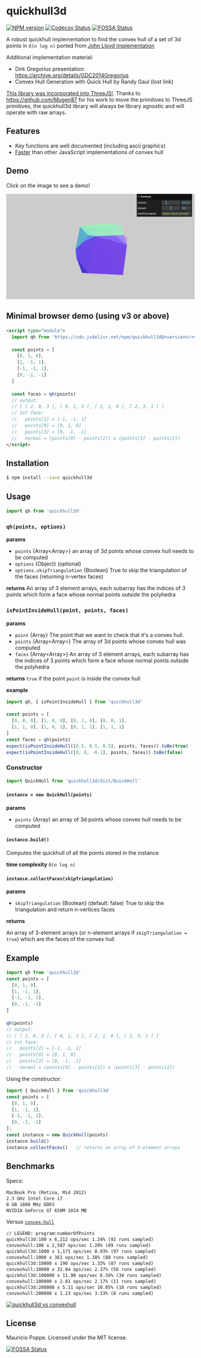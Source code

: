 # quickhull3d

[![NPM version][npm-image]][npm-url]
[![Codecov Status][codecov-image]][codecov-url]
[![FOSSA Status](https://app.fossa.com/api/projects/git%2Bgithub.com%2Fmauriciopoppe%2Fquickhull3d.svg?type=shield)](https://app.fossa.com/projects/git%2Bgithub.com%2Fmauriciopoppe%2Fquickhull3d?ref=badge_shield)

A robust quickhull implementation to find the convex hull of a set of 3d points in `O(n log n)` ported from [John Lloyd implementation](http://www.cs.ubc.ca/~lloyd/java/quickhull3d.html)

Additional implementation material:

- Dirk Gregorius presentation: https://archive.org/details/GDC2014Gregorius
- Convex Hull Generation with Quick Hull by Randy Gaul (lost link)

[This library was incorporated into ThreeJS!](https://github.com/mrdoob/three.js/pull/10987). Thanks to https://github.com/Mugen87 for his work to move the primitives to ThreeJS primitives, the quickhull3d library will always be library agnostic and will operate with raw arrays.

## Features

- Key functions are well documented (including ascii graphics)
- [Faster](https://plot.ly/~maurizzzio/36/quickhull3d-vs-convexhull/) than other JavaScript implementations of convex hull

## Demo

Click on the image to see a demo!

[![demo](./docs/quickhull3d.png)](http://mauriciopoppe.github.io/quickhull3d/)

## Minimal browser demo (using v3 or above)

```html
<script type="module">
  import qh from 'https://cdn.jsdelivr.net/npm/quickhull3d@<version>/+esm'

  const points = [
    [0, 1, 0],
    [1, -1, 1],
    [-1, -1, 1],
    [0, -1, -1]
  ]

  const faces = qh(points)
  // output:
  // [ [ 2, 0, 3 ], [ 0, 1, 3 ], [ 2, 1, 0 ], [ 2, 3, 1 ] ]
  // 1st face:
  //   points[2] = [-1, -1, 1]
  //   points[0] = [0, 1, 0]
  //   points[3] = [0, -1, -1]
  //   normal = (points[0] - points[2]) x (points[3] - points[2])
</script>
```

## Installation

```bash
$ npm install --save quickhull3d
```

## Usage

```javascript
import qh from 'quickhull3d'
```

### `qh(points, options)`

**params**
* `points` {Array<Array<number>>} an array of 3d points whose convex hull needs to be computed
* `options` {Object} (optional)
* `options.skipTriangulation` {Boolean} True to skip the triangulation of the faces
    (returning n-vertex faces)

**returns** An array of 3 element arrays, each subarray has the indices of 3 points which form a face whose normal points outside the polyhedra

### `isPointInsideHull(point, points, faces)`

**params**
* `point` {Array<number>} The point that we want to check that it's a convex hull.
* `points` {Array<Array<number>>} The array of 3d points whose convex hull was computed
* `faces` {Array<Array<number>>} An array of 3 element arrays, each subarray has the indices of 3 points which form a face whose normal points outside the polyhedra

**returns** `true` if the point `point` is inside the convex hull

**example**

```javascript
import qh, { isPointInsideHull } from 'quickhull3d'

const points = [
  [0, 0, 0], [1, 0, 0], [0, 1, 0], [0, 0, 1],
  [1, 1, 0], [1, 0, 1], [0, 1, 1], [1, 1, 1]
]
const faces = qh(points)
expect(isPointInsideHull([0.5, 0.5, 0.5], points, faces)).toBe(true)
expect(isPointInsideHull([0, 0, -0.1], points, faces)).toBe(false)
```

### Constructor

```javascript
import QuickHull from 'quickhull3d/dist/QuickHull'
```

#### `instance = new QuickHull(points)`

**params**
* `points` {Array} an array of 3d points whose convex hull needs to be computed

#### `instance.build()`

Computes the quickhull of all the points stored in the instance

**time complexity** `O(n log n)`

#### `instance.collectFaces(skipTriangulation)`

**params**
* `skipTriangulation` {Boolean} (default: false) True to skip the triangulation
    and return n-vertices faces

**returns**

An array of 3-element arrays (or n-element arrays if `skipTriangulation = true`)
which are the faces of the convex hull

## Example

```javascript
import qh from 'quickhull3d'
const points = [
  [0, 1, 0],
  [1, -1, 1],
  [-1, -1, 1],
  [0, -1, -1]
]

qh(points)
// output:
// [ [ 2, 0, 3 ], [ 0, 1, 3 ], [ 2, 1, 0 ], [ 2, 3, 1 ] ]
// 1st face:
//   points[2] = [-1, -1, 1]
//   points[0] = [0, 1, 0]
//   points[3] = [0, -1, -1]
//   normal = (points[0] - points[2]) x (points[3] - points[2])
```

Using the constructor:

```javascript
import { QuickHull } from 'quickhull3d'
const points = [
  [0, 1, 0],
  [1, -1, 1],
  [-1, -1, 1],
  [0, -1, -1]
];
const instance = new QuickHull(points)
instance.build()
instance.collectFaces()   // returns an array of 3-element arrays
```

## Benchmarks

Specs:

```
MacBook Pro (Retina, Mid 2012)
2.3 GHz Intel Core i7
8 GB 1600 MHz DDR3
NVIDIA GeForce GT 650M 1024 MB
```

Versus [`convex-hull`](https://www.npmjs.com/package/convex-hull)

```
// LEGEND: program:numberOfPoints
quickhull3d:100 x 6,212 ops/sec 1.24% (92 runs sampled)
convexhull:100 x 2,507 ops/sec 1.20% (89 runs sampled)
quickhull3d:1000 x 1,171 ops/sec 0.93% (97 runs sampled)
convexhull:1000 x 361 ops/sec 1.38% (88 runs sampled)
quickhull3d:10000 x 190 ops/sec 1.33% (87 runs sampled)
convexhull:10000 x 32.04 ops/sec 2.37% (56 runs sampled)
quickhull3d:100000 x 11.90 ops/sec 6.34% (34 runs sampled)
convexhull:100000 x 2.81 ops/sec 2.17% (11 runs sampled)
quickhull3d:200000 x 5.11 ops/sec 10.05% (18 runs sampled)
convexhull:200000 x 1.23 ops/sec 3.33% (8 runs sampled)
```

[![quickhull3d vs convexhull](https://cloud.githubusercontent.com/assets/1616682/11645526/97036bea-9d2b-11e5-8549-8ccba137f1b2.png)](https://plot.ly/~maurizzzio/36/quickhull3d-vs-convexhull/)

## License

Mauricio Poppe. Licensed under the MIT license.

[npm-url]: https://npmjs.org/package/quickhull3d
[npm-image]: https://img.shields.io/npm/v/quickhull3d.svg?style=flat

[codecov-url]: https://codecov.io/github/mauriciopoppe/quickhull3d
[codecov-image]: https://img.shields.io/codecov/c/github/mauriciopoppe/quickhull3d.svg?style=flat

[![FOSSA Status](https://app.fossa.com/api/projects/git%2Bgithub.com%2Fmauriciopoppe%2Fquickhull3d.svg?type=large)](https://app.fossa.com/projects/git%2Bgithub.com%2Fmauriciopoppe%2Fquickhull3d?ref=badge_large)

